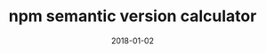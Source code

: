 ---
layout: site
title: "npm semantic version calculator"
date: 2018-01-02
categories: [developer-tools]
version: 1.3.15
major: 1
minor: 3
patch: 15
slug: npm-semantic-version-calculator
link: https://semver.npmjs.com/
submitter: lpolepeddi
permalink: /sites/:slug
---